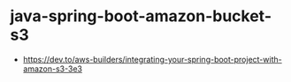 # java-spring-boot-amazon-bucket-s3

* https://dev.to/aws-builders/integrating-your-spring-boot-project-with-amazon-s3-3e3
